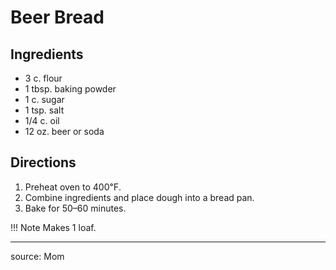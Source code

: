 # Beer Bread

## Ingredients

- 3 c. flour
- 1 tbsp. baking powder
- 1 c. sugar
- 1 tsp. salt
- 1/4 c. oil
- 12 oz. beer or soda

## Directions

1. Preheat oven to 400℉.
2. Combine ingredients and place dough into a bread pan.
3. Bake for 50–60 minutes.

!!! Note
    Makes 1 loaf.

---

source: Mom
